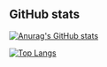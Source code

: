 ## GitHub stats

[![Anurag's GitHub stats](https://github-readme-stats.vercel.app/api?username=yoopuipui&show_icons=true)](https://github.com/anuraghazra/github-readme-stats)

[![Top Langs](https://github-readme-stats.vercel.app/api/top-langs/?username=yoopuipui)](https://github.com/anuraghazra/github-readme-stats)
